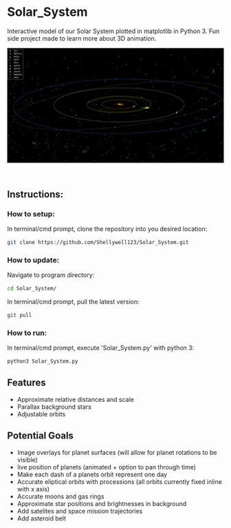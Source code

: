 # Solar_System
Interactive model of our Solar System plotted in matplotlib in Python 3. Fun side project made to learn more about 3D animation.

![screenshot](Images/screenshot.png)

## Instructions:

### How to setup:
In terminal/cmd prompt, clone the repository into you desired location:
```bash
git clone https://github.com/Shellywell123/Solar_System.git
```

### How to update:
Navigate to program directory:
```bash
cd Solar_System/
```
In terminal/cmd prompt, pull the latest version:
```bash
git pull
```

### How to run:
In terminal/cmd prompt, execute 'Solar_System.py' with python 3:
```bash
python3 Solar_System.py
```

## Features
- Approximate relative distances and scale
- Parallax background stars
- Adjustable orbits

## Potential Goals
 - Image overlays for planet surfaces (will allow for planet rotations to be visible)
 - live position of planets (animated + option to pan through time)
 - Make each dash of a planets orbit represent one day 
 - Accurate eliptical orbits with processions (all orbits currently fixed inline with x axis)
 - Accurate moons and gas rings
 - Approximate star positions and brightnesses in background
 - Add satelites and space mission trajectories
 - Add asteroid belt
